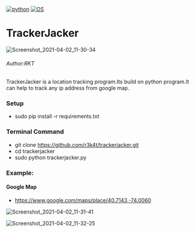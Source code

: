 [![python](https://img.shields.io/badge/Program-Python-brightgreen.svg)](https://www.python.org/downloads/release/python/)
[![OS](https://img.shields.io/badge/Tested%20On-Linux-yellowgreen.svg)](https://en.wikipedia.org/wiki/Linux)

# TrackerJacker

![Screenshot_2021-04-02_11-30-34](https://user-images.githubusercontent.com/69615463/113385266-9b592980-93a9-11eb-87a4-cc5c54e52e42.png)

<h6>Author:RKT</h6>

TrackerJacker is a location tracking program.Its build on python program.It can help to track any ip address from google map.

### Setup ###

+ sudo pip install -r requirements.txt

### Terminal Command ###

+ git clone https://github.com/r3k4t/trackerjacker.git
+ cd trackerjacker
+ sudo python trackerjacker.py


### Example: ###

<h4>Google Map</h4>

+ https://www.google.com/maps/place/40.7143,-74.0060

![Screenshot_2021-04-02_11-31-41](https://user-images.githubusercontent.com/69615463/113385108-45848180-93a9-11eb-9a06-1344f09c09a8.png)


![Screenshot_2021-04-02_11-32-25](https://user-images.githubusercontent.com/69615463/113385226-87adc300-93a9-11eb-9511-3b78f1d2b57f.png)



